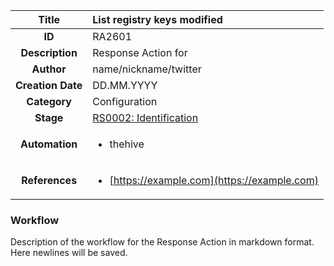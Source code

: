 | Title                       |  List registry keys modified         |
|:---------------------------:|:--------------------|
| **ID**                      | RA2601            |
| **Description**             | Response Action for   |
| **Author**                  | name/nickname/twitter        |
| **Creation Date**           | DD.MM.YYYY |
| **Category**                | Configuration      |
| **Stage**                   |[RS0002: Identification](../Response_Stages/RS0002.md)| 
| **Automation** |<ul><li>thehive</li></ul>|
| **References** |<ul><li>[https://example.com](https://example.com)</li></ul>|

### Workflow

Description of the workflow for the Response Action in markdown format.  
Here newlines will be saved.  
